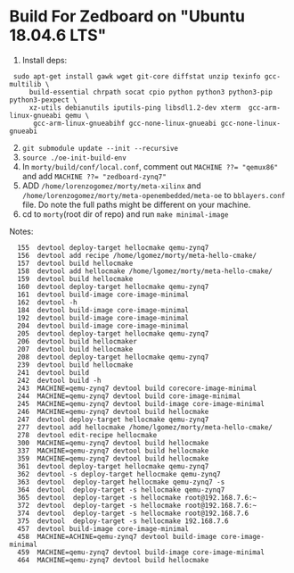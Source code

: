 # Build For Zedboard on "Ubuntu 18.04.6 LTS"

1. Install deps:
````
 sudo apt-get install gawk wget git-core diffstat unzip texinfo gcc-multilib \
     build-essential chrpath socat cpio python python3 python3-pip python3-pexpect \
     xz-utils debianutils iputils-ping libsdl1.2-dev xterm  gcc-arm-linux-gnueabi qemu \
      gcc-arm-linux-gnueabihf gcc-none-linux-gnueabi gcc-none-linux-gnueabi
````
2. `git submodule update --init --recursive`
3. `source ./oe-init-build-env`
4. In `morty/build/conf/local.conf`, comment out `MACHINE ??= "qemux86"` and add
    `MACHINE ??= "zedboard-zynq7"`
5. ADD `/home/lorenzogomez/morty/meta-xilinx` and  `/home/lorenzogomez/morty/meta-openembedded/meta-oe` to `bblayers.conf` file.
   Do note the full paths might be different on your machine.
6. cd to `morty`(root dir of repo) and run `make minimal-image`
   
Notes:
```
  155  devtool deploy-target hellocmake qemu-zynq7
  156  devtool add recipe /home/lgomez/morty/meta-hello-cmake/
  157  devtool build hellocmake
  158  devtool add hellocmake /home/lgomez/morty/meta-hello-cmake/
  159  devtool build hellocmake
  160  devtool deploy-target hellocmake qemu-zynq7
  161  devtool build-image core-image-minimal
  162  devtool -h
  184  devtool build-image core-image-minimal
  192  devtool build-image core-image-minimal
  204  devtool build-image core-image-minimal
  205  devtool deploy-target hellocmake qemu-zynq7
  206  devtool build hellocmaker
  207  devtool build hellocmake
  208  devtool deploy-target hellocmake qemu-zynq7
  239  devtool build hellocmake
  241  devtool build
  242  devtool build -h
  243  MACHINE=qemu-zynq7 devtool build corecore-image-minimal 
  244  MACHINE=qemu-zynq7 devtool build core-image-minimal 
  245  MACHINE=qemu-zynq7 devtool build-image core-image-minimal 
  246  MACHINE=qemu-zynq7 devtool build hellocmake 
  247  devtool deploy-target hellocmake qemu-zynq7 
  277  devtool add hellocmake /home/lgomez/morty/meta-hello-cmake/
  278  devtool edit-recipe hellocmake
  300  MACHINE=qemu-zynq7 devtool build hellocmake 
  337  MACHINE=qemu-zynq7 devtool build hellocmake 
  359  MACHINE=qemu-zynq7 devtool build hellocmake 
  361  devtool deploy-target hellocmake qemu-zynq7
  362  devtool -s deploy-target hellocmake qemu-zynq7
  363  devtool  deploy-target hellocmake qemu-zynq7 -s
  364  devtool  deploy-target -s hellocmake qemu-zynq7 
  365  devtool  deploy-target -s hellocmake root@192.168.7.6:~
  372  devtool  deploy-target -s hellocmake root@192.168.7.6:~
  374  devtool  deploy-target -s hellocmake root@192.168.7.6
  375  devtool  deploy-target -s hellocmake 192.168.7.6
  457  devtool build-image core-image-minimal
  458  MACHINE=ACHINE=qemu-zynq7 devtool build-image core-image-minimal
  459  MACHINE=qemu-zynq7 devtool build-image core-image-minimal
  464  MACHINE=qemu-zynq7 devtool build hellocmake

```

